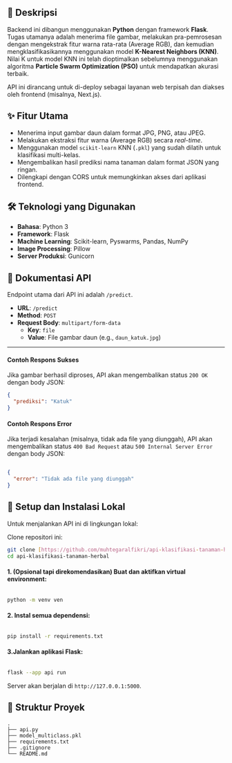 ## 🌿 Deskripsi

Backend ini dibangun menggunakan **Python** dengan framework **Flask**. Tugas utamanya adalah menerima file gambar, melakukan pra-pemrosesan dengan mengekstrak fitur warna rata-rata (Average RGB), dan kemudian mengklasifikasikannya menggunakan model **K-Nearest Neighbors (KNN)**. Nilai K untuk model KNN ini telah dioptimalkan sebelumnya menggunakan algoritma **Particle Swarm Optimization (PSO)** untuk mendapatkan akurasi terbaik.

API ini dirancang untuk di-deploy sebagai layanan web terpisah dan diakses oleh frontend (misalnya, Next.js).

## ✨ Fitur Utama

- Menerima input gambar daun dalam format JPG, PNG, atau JPEG.
- Melakukan ekstraksi fitur warna (Average RGB) secara *real-time*.
- Menggunakan model `scikit-learn` KNN (`.pkl`) yang sudah dilatih untuk klasifikasi multi-kelas.
- Mengembalikan hasil prediksi nama tanaman dalam format JSON yang ringan.
- Dilengkapi dengan CORS untuk memungkinkan akses dari aplikasi frontend.

## 🛠️ Teknologi yang Digunakan

- **Bahasa**: Python 3
- **Framework**: Flask
- **Machine Learning**: Scikit-learn, Pyswarms, Pandas, NumPy
- **Image Processing**: Pillow
- **Server Produksi**: Gunicorn

## 🔌 Dokumentasi API

Endpoint utama dari API ini adalah `/predict`.

- **URL**: `/predict`
- **Method**: `POST`
- **Request Body**: `multipart/form-data`
  - **Key**: `file`
  - **Value**: File gambar daun (e.g., `daun_katuk.jpg`)

---

#### Contoh Respons Sukses

Jika gambar berhasil diproses, API akan mengembalikan status `200 OK` dengan body JSON:

```json
{
  "prediksi": "Katuk"
}
```

#### Contoh Respons Error
Jika terjadi kesalahan (misalnya, tidak ada file yang diunggah), API akan mengembalikan status `400 Bad Request` atau `500 Internal Server Error` dengan body JSON:

```JSON

{
  "error": "Tidak ada file yang diunggah"
}
```

## 🚀 Setup dan Instalasi Lokal
Untuk menjalankan API ini di lingkungan lokal:

Clone repositori ini:

```Bash
git clone [https://github.com/muhtegaralfikri/api-klasifikasi-tanaman-herbal.git](https://github.com/muhtegaralfikri/api-klasifikasi-tanaman-herbal.git)
cd api-klasifikasi-tanaman-herbal
```
#### 1. (Opsional tapi direkomendasikan) Buat dan aktifkan virtual environment:

```Bash

python -m venv ven
```

#### 2. Instal semua dependensi:

```Bash

pip install -r requirements.txt
```
#### 3.Jalankan aplikasi Flask:
```Bash

flask --app api run
```
Server akan berjalan di `http://127.0.0.1:5000`.

## 📂 Struktur Proyek
```
.
├── api.py               
├── model_multiclass.pkl  
├── requirements.txt
├── .gitignore
└── README.md            
```